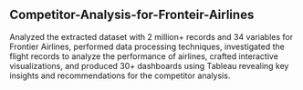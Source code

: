 ## Competitor-Analysis-for-Fronteir-Airlines

Analyzed the extracted dataset with 2 million+  records and 34 variables for Frontier Airlines, performed data processing techniques, investigated the flight records to analyze the performance of airlines, crafted interactive visualizations, and produced 30+ dashboards using Tableau revealing key insights and recommendations for the competitor analysis. 
